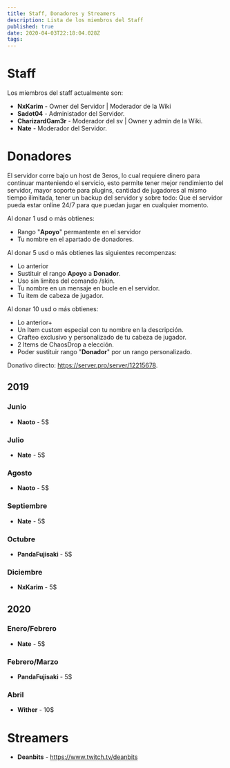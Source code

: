 ```yaml
---
title: Staff, Donadores y Streamers
description: Lista de los miembros del Staff
published: true
date: 2020-04-03T22:18:04.028Z
tags: 
---
```


# Staff
Los miembros del staff actualmente son:

- **NxKarim** - Owner del Servidor | Moderador de la Wiki
- **Sadot04** - Administador del Servidor.
- **CharizardGam3r** - Moderador del sv | Owner y admin de la Wiki.
- **Nate** - Moderador del Servidor.

# Donadores
El servidor corre bajo un host de 3eros, lo cual requiere dinero para continuar manteniendo el servicio, esto permite tener mejor rendimiento del servidor, mayor soporte para plugins, cantidad de jugadores al mismo tiempo ilimitada, tener un backup del servidor y sobre todo: Que el servidor pueda estar online 24/7 para que puedan jugar en cualquier momento.

Al donar 1 usd o más obtienes:

- Rango "**Apoyo**" permantente en el servidor
- Tu nombre en el apartado de donadores.

Al donar 5 usd o más obtienes las siguientes recompenzas:

- Lo anterior 
- Sustituir el rango **Apoyo** a **Donador**.
- Uso sin limites del comando /skin.
- Tu nombre en un mensaje en bucle en el servidor.
- Tu item de cabeza de jugador.

Al donar 10 usd o más obtienes:
- Lo anterior+ 
- Un Item custom especial con tu nombre en la descripción.
- Crafteo exclusivo y personalizado de tu cabeza de jugador.
- 2 Items de ChaosDrop a elección.
- Poder sustituir rango "**Donador**" por un rango personalizado.



Donativo directo: https://server.pro/server/12215678.


## 2019
### Junio
- **Naoto** - 5$
### Julio
- **Nate** - 5$
### Agosto
- **Naoto** - 5$
### Septiembre
- **Nate** - 5$
### Octubre
- **PandaFujisaki** - 5$
### Diciembre
- **NxKarim** - 5$
## 2020
### Enero/Febrero
- **Nate** - 5$
### Febrero/Marzo
- **PandaFujisaki** - 5$
### Abril 
- **Wither** - 10$

# Streamers
- **Deanbits** - https://www.twitch.tv/deanbits